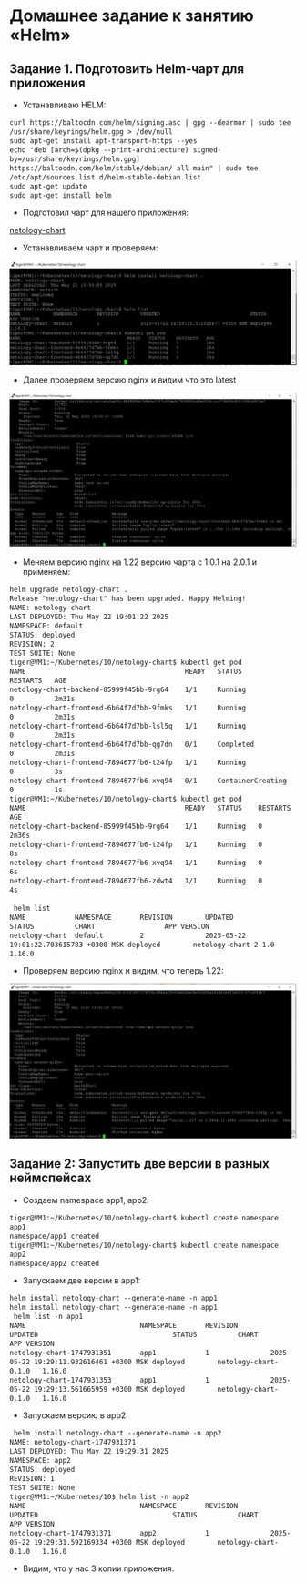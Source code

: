 # Домашнее задание к занятию «Helm»

## Задание 1.  Подготовить Helm-чарт для приложения

* Устанавливаю HELM:
```
curl https://baltocdn.com/helm/signing.asc | gpg --dearmor | sudo tee /usr/share/keyrings/helm.gpg > /dev/null
sudo apt-get install apt-transport-https --yes
echo "deb [arch=$(dpkg --print-architecture) signed-by=/usr/share/keyrings/helm.gpg] https://baltocdn.com/helm/stable/debian/ all main" | sudo tee /etc/apt/sources.list.d/helm-stable-debian.list
sudo apt-get update
sudo apt-get install helm
```
* Подготовил чарт для нашего приложения:

[netology-chart](https://github.com/A-Tagir/kubernetes/tree/main/10/netology-chart)

* Устанавливаем чарт и проверяем:

![Helm_OK](https://github.com/A-Tagir/kubernetes/blob/main/10/Kubernetes10-Helm_OK.png)

* Далее проверяем версию nginx и видим что это latest

![nginx-latest](https://github.com/A-Tagir/kubernetes/blob/main/10/Kubernetes10-Helm_nginx_latest.png)

* Меняем версию nginx на 1.22 версию чарта с 1.0.1 на 2.0.1 и применяем:
```
helm upgrade netology-chart .
Release "netology-chart" has been upgraded. Happy Helming!
NAME: netology-chart
LAST DEPLOYED: Thu May 22 19:01:22 2025
NAMESPACE: default
STATUS: deployed
REVISION: 2
TEST SUITE: None
tiger@VM1:~/Kubernetes/10/netology-chart$ kubectl get pod
NAME                                       READY   STATUS              RESTARTS   AGE
netology-chart-backend-85999f45bb-9rg64    1/1     Running             0          2m31s
netology-chart-frontend-6b64f7d7bb-9fmks   1/1     Running             0          2m31s
netology-chart-frontend-6b64f7d7bb-lsl5q   1/1     Running             0          2m31s
netology-chart-frontend-6b64f7d7bb-qg7dn   0/1     Completed           0          2m31s
netology-chart-frontend-7894677fb6-t24fp   1/1     Running             0          3s
netology-chart-frontend-7894677fb6-xvq94   0/1     ContainerCreating   0          1s
tiger@VM1:~/Kubernetes/10/netology-chart$ kubectl get pod
NAME                                       READY   STATUS    RESTARTS   AGE
netology-chart-backend-85999f45bb-9rg64    1/1     Running   0          2m36s
netology-chart-frontend-7894677fb6-t24fp   1/1     Running   0          8s
netology-chart-frontend-7894677fb6-xvq94   1/1     Running   0          6s
netology-chart-frontend-7894677fb6-zdwt4   1/1     Running   0          4s

 helm list
NAME            NAMESPACE       REVISION        UPDATED                                 STATUS          CHART                 APP VERSION
netology-chart  default         2               2025-05-22 19:01:22.703615783 +0300 MSK deployed        netology-chart-2.1.0  1.16.0
```
* Проверяем версию nginx и видим, что теперь 1.22:

![nginx-1.22](https://github.com/A-Tagir/kubernetes/blob/main/10/Kubernetes10-Helm_nginx_1_22.png)

## Задание 2: Запустить две версии в разных неймспейсах

* Создаем namespace app1, app2:
```
tiger@VM1:~/Kubernetes/10/netology-chart$ kubectl create namespace app1
namespace/app1 created
tiger@VM1:~/Kubernetes/10/netology-chart$ kubectl create namespace app2
namespace/app2 created
```
* Запускаем две версии в app1:
```
helm install netology-chart --generate-name -n app1
helm install netology-chart --generate-name -n app1
 helm list -n app1
NAME                            NAMESPACE       REVISION        UPDATED                                 STATUS          CHART                  APP VERSION
netology-chart-1747931351       app1            1               2025-05-22 19:29:11.932616461 +0300 MSK deployed        netology-chart-0.1.0   1.16.0
netology-chart-1747931353       app1            1               2025-05-22 19:29:13.561665959 +0300 MSK deployed        netology-chart-0.1.0   1.16.0
```
* Запускаем версию в app2:
```
 helm install netology-chart --generate-name -n app2
NAME: netology-chart-1747931371
LAST DEPLOYED: Thu May 22 19:29:31 2025
NAMESPACE: app2
STATUS: deployed
REVISION: 1
TEST SUITE: None
tiger@VM1:~/Kubernetes/10$ helm list -n app2
NAME                            NAMESPACE       REVISION        UPDATED                                 STATUS          CHART                  APP VERSION
netology-chart-1747931371       app2            1               2025-05-22 19:29:31.592169334 +0300 MSK deployed        netology-chart-0.1.0   1.16.0
```
* Видим, что у нас 3 копии приложения.
  